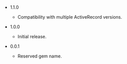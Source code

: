 - 1.1.0
  - Compatibility with multiple ActiveRecord versions.

- 1.0.0
  - Initial release.

- 0.0.1
  - Reserved gem name.
